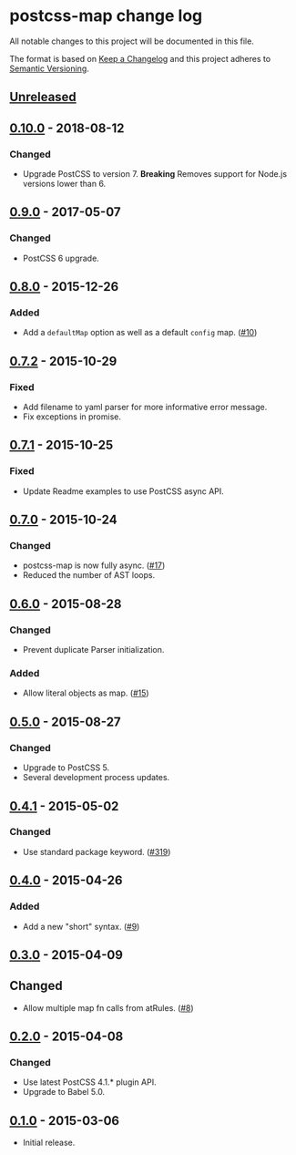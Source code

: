 # postcss-map change log

All notable changes to this project will be documented in this file.

The format is based on [Keep a Changelog](http://keepachangelog.com/)
and this project adheres to [Semantic Versioning](http://semver.org/).


## [Unreleased]

## [0.10.0] - 2018-08-12
### Changed
  * Upgrade PostCSS to version 7.
    **Breaking** Removes support for Node.js versions lower than 6.

## [0.9.0] - 2017-05-07
### Changed
  * PostCSS 6 upgrade.

## [0.8.0] - 2015-12-26
### Added
  * Add a `defaultMap` option as well as a default `config` map.
    ([#10](https://github.com/pascalduez/postcss-map/issues/10))

## [0.7.2] - 2015-10-29
### Fixed
  * Add filename to yaml parser for more informative error message.
  * Fix exceptions in promise.

## [0.7.1] - 2015-10-25
### Fixed
  * Update Readme examples to use PostCSS async API.

## [0.7.0] - 2015-10-24
### Changed
  * postcss-map is now fully async.
    ([#17](https://github.com/pascalduez/postcss-map/pull/17))
  * Reduced the number of AST loops.

## [0.6.0] - 2015-08-28
### Changed
  * Prevent duplicate Parser initialization.

### Added
  * Allow literal objects as map.
    ([#15](https://github.com/pascalduez/postcss-map/issues/15))

## [0.5.0] - 2015-08-27
### Changed
  * Upgrade to PostCSS 5.
  * Several development process updates.

## [0.4.1] - 2015-05-02
### Changed
  * Use standard package keyword.
    ([#319](https://github.com/postcss/postcss/issues/319))

## [0.4.0] - 2015-04-26
### Added
  * Add a new "short" syntax.
    ([#9](https://github.com/pascalduez/postcss-map/issues/9))

## [0.3.0] - 2015-04-09
## Changed
  * Allow multiple map fn calls from atRules.
    ([#8](https://github.com/pascalduez/postcss-map/issues/8))

## [0.2.0] - 2015-04-08
### Changed
  * Use latest PostCSS 4.1.* plugin API.
  * Upgrade to Babel 5.0.

## [0.1.0] - 2015-03-06
  * Initial release.


[Unreleased]: https://github.com/pascalduez/postcss-map/compare/0.10.0...HEAD
[0.10.0]: https://github.com/pascalduez/postcss-map/compare/0.9.0...0.10.0
[0.9.0]: https://github.com/pascalduez/postcss-map/compare/0.8.0...0.9.0
[0.8.0]: https://github.com/pascalduez/postcss-map/compare/0.7.2...0.8.0
[0.7.2]: https://github.com/pascalduez/postcss-map/compare/0.7.1...0.7.2
[0.7.1]: https://github.com/pascalduez/postcss-map/compare/0.7.0...0.7.1
[0.7.0]: https://github.com/pascalduez/postcss-map/compare/0.6.0...0.7.0
[0.6.0]: https://github.com/pascalduez/postcss-map/compare/0.5.0...0.6.0
[0.5.0]: https://github.com/pascalduez/postcss-map/compare/0.4.1...0.5.0
[0.4.1]: https://github.com/pascalduez/postcss-map/compare/0.4.0...0.4.1
[0.4.0]: https://github.com/pascalduez/postcss-map/compare/0.3.0...0.4.0
[0.3.0]: https://github.com/pascalduez/postcss-map/compare/0.2.0...0.3.0
[0.2.0]: https://github.com/pascalduez/postcss-map/compare/0.1.0...0.2.0
[0.1.0]: https://github.com/pascalduez/postcss-map/tags/0.1.0
